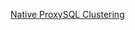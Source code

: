 [Native ProxySQL Clustering](https://www.percona.com/blog/proxysql-experimental-feature-native-clustering/)